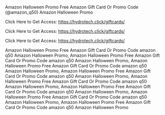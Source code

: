 Amazon Halloween Promo Free Amazon Gift Card Or Promo Code (@amazon_q50) Amazon Halloween Promo

Click Here to Get Access: https://hydrotech.click/giftcards/

Click Here to Get Access: https://hydrotech.click/giftcards/

Click Here to Get Access: https://hydrotech.click/giftcards/

Amazon Halloween Promo Free Amazon Gift Card Or Promo Code amazon q50 Amazon Halloween Promo, Amazon Halloween Promo Free Amazon Gift Card Or Promo Code amazon q50 Amazon Halloween Promo, Amazon Halloween Promo Free Amazon Gift Card Or Promo Code amazon q50 Amazon Halloween Promo, Amazon Halloween Promo Free Amazon Gift Card Or Promo Code amazon q50 Amazon Halloween Promo, Amazon Halloween Promo Free Amazon Gift Card Or Promo Code amazon q50 Amazon Halloween Promo, Amazon Halloween Promo Free Amazon Gift Card Or Promo Code amazon q50 Amazon Halloween Promo, Amazon Halloween Promo Free Amazon Gift Card Or Promo Code amazon q50 Amazon Halloween Promo, Amazon Halloween Promo Free Amazon Gift Card Or Promo Code amazon q50 Amazon Halloween Promo
